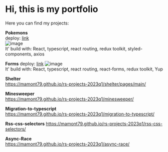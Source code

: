# Hi, this is my portfolio
Here you can find my projects:

**Pokemons**  
deploy: [link](pokemon-by-mamont.netlify.app)  
![image](https://github.com/user-attachments/assets/6ab69c73-cccc-4ab8-80bb-d7c997b0e145)  
It' build with: React, typescript, react routing, redux toolkit, styled-components, axios  

**Forms**
deploy: [link](https://form-by-mamont.netlify.app)
![image](https://github.com/user-attachments/assets/378b1b62-5b4c-41f4-82c4-7c912771d115)  
It' build with: React, typescript, react routing, react-forms,  redux toolkit, Yup  

**Shelter**  
https://mamont79.github.io/rs-projects-2023q1/shelter/pages/main/

**Minesweeper**  
https://mamont79.github.io/rs-projects-2023q1/minesweeper/

**Migration-to-typescript**  
https://mamont79.github.io/rs-projects-2023q1/migration-to-typescript/

**Rss-css-selectors**
https://mamont79.github.io/rs-projects-2023q1/rss-css-selectors/

**Async-Race**  
https://mamont79.github.io/rs-projects-2023q1/async-race/
